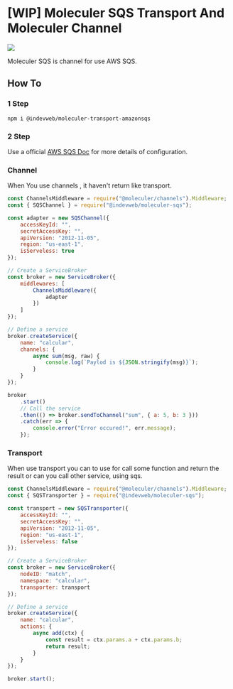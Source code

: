 # [WIP] Moleculer SQS Transport And Moleculer Channel

![](https://docs.aws.amazon.com/pt_br/sdk-for-javascript/v2/developer-guide/images/code-samples-sqs.png)

Moleculer SQS is channel for use AWS SQS.

## How To

### 1 Step

```
npm i @indevweb/moleculer-transport-amazonsqs
```

### 2 Step

Use a official
[AWS SQS Doc](https://docs.aws.amazon.com/pt_br/sdk-for-javascript/v2/developer-guide/configuring-the-jssdk.html) for more details of configuration.

### Channel

When You use channels , it haven't return like transport.

```js
const ChannelsMiddleware = require("@moleculer/channels").Middleware;
const { SQSChannel } = require("@indevweb/moleculer-sqs");

const adapter = new SQSChannel({
	accessKeyId: "",
	secretAccessKey: "",
	apiVersion: "2012-11-05",
	region: "us-east-1",
	isServeless: true
});

// Create a ServiceBroker
const broker = new ServiceBroker({
	middlewares: [
		ChannelsMiddleware({
			adapter
		})
	]
});

// Define a service
broker.createService({
	name: "calcular",
	channels: {
		async sum(msg, raw) {
			console.log(`Paylod is ${JSON.stringify(msg)}`);
		}
	}
});

broker
	.start()
	// Call the service
	.then(() => broker.sendToChannel("sum", { a: 5, b: 3 }))
	.catch(err => {
		console.error("Error occured!", err.message);
	});
```

### Transport

When use transport you can to use for call some function and return
the result or can you call other service, using sqs.

```js
const ChannelsMiddleware = require("@moleculer/channels").Middleware;
const { SQSTransporter } = require("@indevweb/moleculer-sqs");

const transport = new SQSTransporter({
	accessKeyId: "",
	secretAccessKey: "",
	apiVersion: "2012-11-05",
	region: "us-east-1",
	isServeless: false
});

// Create a ServiceBroker
const broker = new ServiceBroker({
	nodeID: "match",
	namespace: "calcular",
	transporter: transport
});

// Define a service
broker.createService({
	name: "calcular",
	actions: {
		async add(ctx) {
			const result = ctx.params.a + ctx.params.b;
			return result;
		}
	}
});

broker.start();
```
